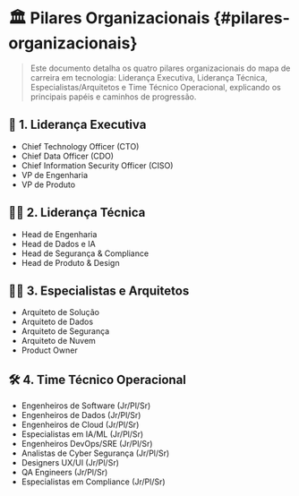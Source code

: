 <!--
---
title: "Pilares Organizacionais do Mapa de Carreira"
description: "Descrição dos pilares organizacionais do mapa de carreira em tecnologia."
author: "Tiago N Pinto Silva"
created_date: "2024-06-10"
version: "1.0.0"
tags:
  - pilares
  - mapa-carreira
categories:
  - Carreira
  - Tecnologia
language: "pt-BR"
---
-->
<!--
⚠️ Bloco acima: metadados para busca semântica e IA. Pode ser ignorado na leitura.
-->

# 🏛️ Pilares Organizacionais {#pilares-organizacionais}

<!-- summary:start -->
> Este documento detalha os quatro pilares organizacionais do mapa de carreira em tecnologia: Liderança Executiva, Liderança Técnica, Especialistas/Arquitetos e Time Técnico Operacional, explicando os principais papéis e caminhos de progressão.
<!-- summary:end -->

## 👔 1. Liderança Executiva
- Chief Technology Officer (CTO)
- Chief Data Officer (CDO)
- Chief Information Security Officer (CISO)
- VP de Engenharia
- VP de Produto

## 👨‍💻 2. Liderança Técnica
- Head de Engenharia
- Head de Dados e IA
- Head de Segurança & Compliance
- Head de Produto & Design

## 🧑‍🔬 3. Especialistas e Arquitetos
- Arquiteto de Solução
- Arquiteto de Dados
- Arquiteto de Segurança
- Arquiteto de Nuvem
- Product Owner

## 🛠️ 4. Time Técnico Operacional
- Engenheiros de Software (Jr/Pl/Sr)
- Engenheiros de Dados (Jr/Pl/Sr)
- Engenheiros de Cloud (Jr/Pl/Sr)
- Especialistas em IA/ML (Jr/Pl/Sr)
- Engenheiros DevOps/SRE (Jr/Pl/Sr)
- Analistas de Cyber Segurança (Jr/Pl/Sr)
- Designers UX/UI (Jr/Pl/Sr)
- QA Engineers (Jr/Pl/Sr)
- Especialistas em Compliance (Jr/Pl/Sr) 